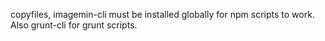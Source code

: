 copyfiles, imagemin-cli must be installed globally for npm scripts to work. Also grunt-cli for grunt scripts.